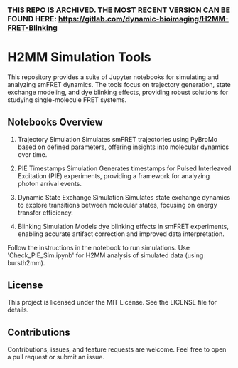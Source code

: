 ### THIS REPO IS ARCHIVED. THE MOST RECENT VERSION CAN BE FOUND HERE: https://gitlab.com/dynamic-bioimaging/H2MM-FRET-Blinking


# H2MM Simulation Tools

This repository provides a suite of Jupyter notebooks for simulating and analyzing smFRET dynamics. The tools focus on trajectory generation, state exchange modeling, and dye blinking effects, providing robust solutions for studying single-molecule FRET systems.

## Notebooks Overview

1. Trajectory Simulation
Simulates smFRET trajectories using PyBroMo based on defined parameters, offering insights into molecular dynamics over time.

2. PIE Timestamps Simulation
Generates timestamps for Pulsed Interleaved Excitation (PIE) experiments, providing a framework for analyzing photon arrival events.

3. Dynamic State Exchange Simulation
Simulates state exchange dynamics to explore transitions between molecular states, focusing on energy transfer efficiency.

4. Blinking Simulation
Models dye blinking effects in smFRET experiments, enabling accurate artifact correction and improved data interpretation.


Follow the instructions in the notebook to run simulations. Use 'Check_PIE_Sim.ipynb' for H2MM analysis of simulated data (using bursth2mm).

## License

This project is licensed under the MIT License. See the LICENSE file for details.

## Contributions

Contributions, issues, and feature requests are welcome. Feel free to open a pull request or submit an issue.
